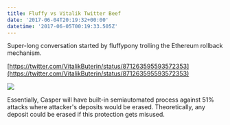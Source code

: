 ```yaml
---
title: Fluffy vs Vitalik Twitter Beef
date: '2017-06-04T20:19:32+00:00'
datetime: '2017-06-05T00:19:33.505Z'
---
```



Super-long conversation started by fluffypony trolling the Ethereum rollback mechanism.

[https://twitter.com/VitalikButerin/status/871263595593572353](https://twitter.com/VitalikButerin/status/871263595593572353)

![](https://pbs.twimg.com/media/DBTVvIvXcAAH9Uk.jpg)

Essentially, Casper will have built-in semiautomated process against 51% attacks where attacker's deposits would be erased. Theoretically, any deposit could be erased if this protection gets misused.